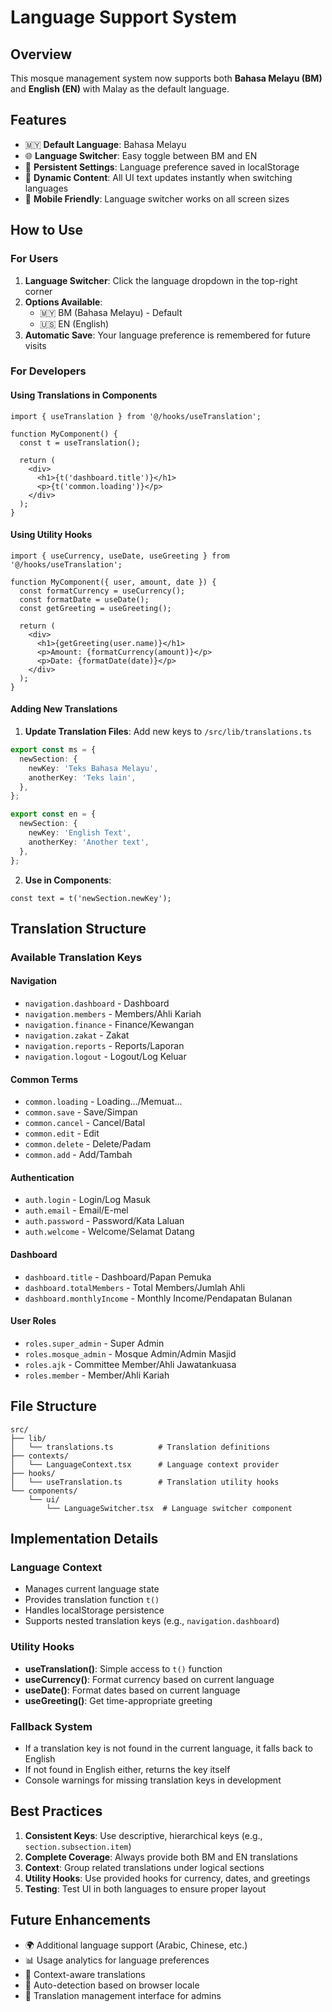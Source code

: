 # Language Support System

## Overview

This mosque management system now supports both **Bahasa Melayu (BM)** and **English (EN)** with Malay as the default language.

## Features

- 🇲🇾 **Default Language**: Bahasa Melayu
- 🌐 **Language Switcher**: Easy toggle between BM and EN
- 💾 **Persistent Settings**: Language preference saved in localStorage
- 🔄 **Dynamic Content**: All UI text updates instantly when switching languages
- 📱 **Mobile Friendly**: Language switcher works on all screen sizes

## How to Use

### For Users

1. **Language Switcher**: Click the language dropdown in the top-right corner
2. **Options Available**:
   - 🇲🇾 BM (Bahasa Melayu) - Default
   - 🇺🇸 EN (English)
3. **Automatic Save**: Your language preference is remembered for future visits

### For Developers

#### Using Translations in Components

```tsx
import { useTranslation } from '@/hooks/useTranslation';

function MyComponent() {
  const t = useTranslation();

  return (
    <div>
      <h1>{t('dashboard.title')}</h1>
      <p>{t('common.loading')}</p>
    </div>
  );
}
```

#### Using Utility Hooks

```tsx
import { useCurrency, useDate, useGreeting } from '@/hooks/useTranslation';

function MyComponent({ user, amount, date }) {
  const formatCurrency = useCurrency();
  const formatDate = useDate();
  const getGreeting = useGreeting();

  return (
    <div>
      <h1>{getGreeting(user.name)}</h1>
      <p>Amount: {formatCurrency(amount)}</p>
      <p>Date: {formatDate(date)}</p>
    </div>
  );
}
```

#### Adding New Translations

1. **Update Translation Files**: Add new keys to `/src/lib/translations.ts`

```typescript
export const ms = {
  newSection: {
    newKey: 'Teks Bahasa Melayu',
    anotherKey: 'Teks lain',
  },
};

export const en = {
  newSection: {
    newKey: 'English Text',
    anotherKey: 'Another text',
  },
};
```

2. **Use in Components**:

```tsx
const text = t('newSection.newKey');
```

## Translation Structure

### Available Translation Keys

#### Navigation

- `navigation.dashboard` - Dashboard
- `navigation.members` - Members/Ahli Kariah
- `navigation.finance` - Finance/Kewangan
- `navigation.zakat` - Zakat
- `navigation.reports` - Reports/Laporan
- `navigation.logout` - Logout/Log Keluar

#### Common Terms

- `common.loading` - Loading.../Memuat...
- `common.save` - Save/Simpan
- `common.cancel` - Cancel/Batal
- `common.edit` - Edit
- `common.delete` - Delete/Padam
- `common.add` - Add/Tambah

#### Authentication

- `auth.login` - Login/Log Masuk
- `auth.email` - Email/E-mel
- `auth.password` - Password/Kata Laluan
- `auth.welcome` - Welcome/Selamat Datang

#### Dashboard

- `dashboard.title` - Dashboard/Papan Pemuka
- `dashboard.totalMembers` - Total Members/Jumlah Ahli
- `dashboard.monthlyIncome` - Monthly Income/Pendapatan Bulanan

#### User Roles

- `roles.super_admin` - Super Admin
- `roles.mosque_admin` - Mosque Admin/Admin Masjid
- `roles.ajk` - Committee Member/Ahli Jawatankuasa
- `roles.member` - Member/Ahli Kariah

## File Structure

```
src/
├── lib/
│   └── translations.ts          # Translation definitions
├── contexts/
│   └── LanguageContext.tsx      # Language context provider
├── hooks/
│   └── useTranslation.ts        # Translation utility hooks
└── components/
    └── ui/
        └── LanguageSwitcher.tsx  # Language switcher component
```

## Implementation Details

### Language Context

- Manages current language state
- Provides translation function `t()`
- Handles localStorage persistence
- Supports nested translation keys (e.g., `navigation.dashboard`)

### Utility Hooks

- **useTranslation()**: Simple access to `t()` function
- **useCurrency()**: Format currency based on current language
- **useDate()**: Format dates based on current language
- **useGreeting()**: Get time-appropriate greeting

### Fallback System

- If a translation key is not found in the current language, it falls back to English
- If not found in English either, returns the key itself
- Console warnings for missing translation keys in development

## Best Practices

1. **Consistent Keys**: Use descriptive, hierarchical keys (e.g., `section.subsection.item`)
2. **Complete Coverage**: Always provide both BM and EN translations
3. **Context**: Group related translations under logical sections
4. **Utility Hooks**: Use provided hooks for currency, dates, and greetings
5. **Testing**: Test UI in both languages to ensure proper layout

## Future Enhancements

- 🌍 Additional language support (Arabic, Chinese, etc.)
- 📊 Usage analytics for language preferences
- 🎯 Context-aware translations
- 🔄 Auto-detection based on browser locale
- 📝 Translation management interface for admins
